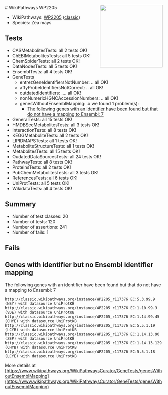 <img style="float: right; width: 200px" src="https://upload.wikimedia.org/wikipedia/commons/thumb/8/83/Wplogo_with_text_500.png/640px-Wplogo_with_text_500.png" />
# WikiPathways WP2205

* WikiPathways: [WP2205](https://wikipathways.org/pathways/WP2205) ([classic](https://classic.wikipathways.org/instance/WP2205))
* Species: Zea mays
## Tests
* CASMetabolitesTests: all 2 tests OK!
* ChEBIMetabolitesTests: all 5 tests OK!
* ChemSpiderTests: all 2 tests OK!
* DataNodesTests: all 5 tests OK!
* EnsemblTests: all 4 tests OK!
* GeneTests
    * entrezGeneIdentifiersNotNumber: .. all OK!
    * affyProbeIdentifiersNotCorrect: .. all OK!
    * outdatedIdentifiers: .... all OK!
    * nonNumericHGNCAccessionNumbers: .. all OK!
    * genesWithoutEnsemblMapping: .x we found 1 problem(s):
        * [The following genes with an identifier have been found but that do not have a mapping to Ensembl: 7](#40286d89)
* GeneralTests: all 15 tests OK!
* HMDBSecMetabolitesTests: all 3 tests OK!
* InteractionTests: all 8 tests OK!
* KEGGMetaboliteTests: all 2 tests OK!
* LIPIDMAPSTests: all 1 tests OK!
* MetaboliteStructureTests: all 1 tests OK!
* MetabolitesTests: all 15 tests OK!
* OudatedDataSourcesTests: all 24 tests OK!
* PathwayTests: all 8 tests OK!
* ProteinsTests: all 2 tests OK!
* PubChemMetabolitesTests: all 3 tests OK!
* ReferencesTests: all 6 tests OK!
* UniProtTests: all 5 tests OK!
* WikidataTests: all 4 tests OK!


## Summary

* Number of test classes: 20
* Number of tests: 120
* Number of assertions: 241
* Number of fails: 1

## Fails

<a name="40286d89" />

## Genes with identifier but no Ensembl identifier mapping

The following genes with an identifier have been found but that do not have a mapping to Ensembl: 7
```
http://classic.wikipathways.org/instance/WP2205_r117376 EC:5.3.99.9 (NSY) with datasource UniProtKB
http://classic.wikipathways.org/instance/WP2205_r117376 EC:1.10.99.3 (VDE) with datasource UniProtKB
http://classic.wikipathways.org/instance/WP2205_r117376 EC:1.14.99.45 (CHYE) with datasource UniProtKB
http://classic.wikipathways.org/instance/WP2205_r117376 EC:5.5.1.19 (LCYB) with datasource UniProtKB
http://classic.wikipathways.org/instance/WP2205_r117376 EC:1.14.13.90 (ZEP) with datasource UniProtKB
http://classic.wikipathways.org/instance/WP2205_r117376 EC:1.14.13.129 (CHYB) with datasource UniProtKB
http://classic.wikipathways.org/instance/WP2205_r117376 EC:5.5.1.18 (LCYE) with datasource UniProtKB
```

More details at [https://www.wikipathways.org/WikiPathwaysCurator/GeneTests/genesWithoutEnsemblMapping](https://www.wikipathways.org/WikiPathwaysCurator/GeneTests/genesWithoutEnsemblMapping)

